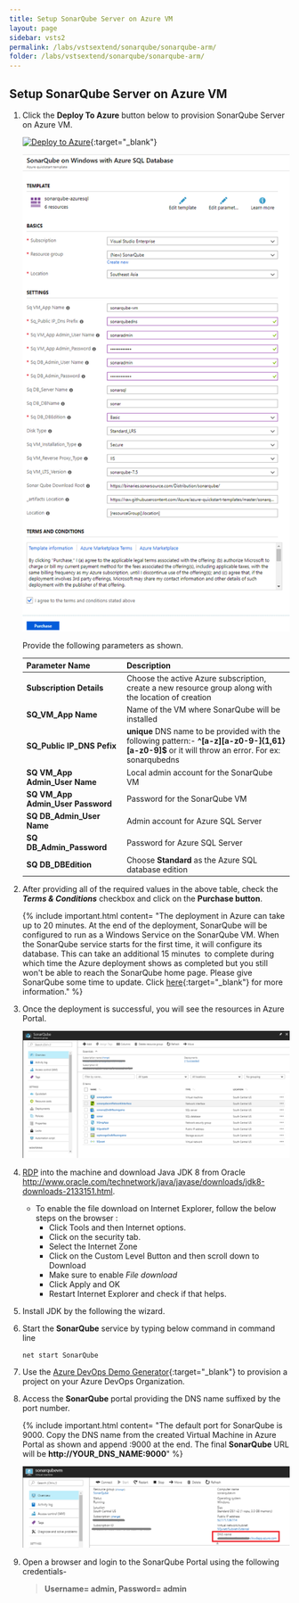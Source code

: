 ```yaml
---
title: Setup SonarQube Server on Azure VM
layout: page
sidebar: vsts2
permalink: /labs/vstsextend/sonarqube/sonarqube-arm/
folder: /labs/vstsextend/sonarqube/sonarqube-arm/
---
```

<div class="rw-ui-container"></div>

## Setup SonarQube Server on Azure VM

1. Click the **Deploy To Azure** button below to provision SonarQube Server on Azure VM.

   [![Deploy to Azure](http://azuredeploy.net/deploybutton.png)](https://portal.azure.com/#create/Microsoft.Template/uri/https%3A%2F%2Fraw.githubusercontent.com%2FAzure%2Fazure-quickstart-templates%2Fmaster%2Fsonarqube-azuresql%2Fazuredeploy.json){:target="_blank"}

   ![CustomDeployAzure1](../images/CustomDeployAzure1.png)

   Provide the following parameters as shown.

   |Parameter Name| Description|
   |--------------|------------|
   |**Subscription Details**|Choose the active Azure subscription, create a new resource group along with the location of creation|
   |**SQ_VM_App Name**|Name of the VM where SonarQube will be installed|
   |**SQ_Public IP_DNS Pefix**|**unique** DNS name to be provided with the following pattern:- **^[a-z][a-z0-9-]{1,61}[a-z0-9]$** or it will throw an error. For ex: sonarqubedns|
   |**SQ VM_App Admin_User Name**|Local admin account for the SonarQube VM|
   |**SQ VM_App Admin_User Password**|Password for the SonarQube VM|
   |**SQ DB_Admin_User Name**|Admin account for Azure SQL Server|
   |**SQ DB_Admin_Password**|Password for Azure SQL Server|
   |**SQ DB_DBEdition**|Choose **Standard** as the Azure SQL database edition|

1. After providing all of the required values in the above table, check the ***Terms & Conditions*** checkbox and click on the **Purchase button**.

   
   {% include important.html content= "The deployment in Azure can take up to 20 minutes. At the end of the deployment, SonarQube will be configured to run as a Windows Service on the SonarQube VM. When the SonarQube service starts for the first time, it will configure its database. This can take an additional 15 minutes  to complete during which time the Azure deployment shows as completed but you still won't be able to reach the SonarQube home page. Please give SonarQube some time to update. Click [here](https://blogs.msdn.microsoft.com/visualstudioalmrangers/2016/10/06/easily-deploy-sonarqube-server-in-azure/){:target=\"_blank\"} for more information." %}

1. Once the deployment is successful, you will see the resources in Azure Portal.

   ![azure_resources](../images/azure_resources.png)


1. [RDP](https://docs.microsoft.com/en-us/azure/virtual-machines/windows/connect-logon) into the machine and download Java JDK 8 from Oracle http://www.oracle.com/technetwork/java/javase/downloads/jdk8-downloads-2133151.html.

    - To enable the file download on Internet Explorer, follow the below steps on the browser :
        - Click Tools and then Internet options.
        - Click on the security tab.
        - Select the Internet Zone
        - Click on the Custom Level Button and then scroll down to Download
        - Make sure to enable *File download*
        - Click Apply and OK
        - Restart Internet Explorer and check if that helps.



1. Install JDK by the following the wizard.

1. Start the **SonarQube** service by typing below command in command line
   ```
   net start SonarQube
   ```

1. Use the [Azure DevOps Demo Generator](https://azuredevopsdemogenerator.azurewebsites.net/?TemplateId=77364&Name=SonarQube){:target="_blank"} to provision a project on your Azure DevOps Organization.

1. Access the **SonarQube** portal providing the DNS name suffixed by the port number.

   {% include important.html content= "The default port for SonarQube is 9000. Copy the DNS name from the created Virtual Machine in Azure Portal as shown and append :9000 at the end. The final **SonarQube** URL will be **http://YOUR_DNS_NAME:9000**" %}

   ![dns_name](../images/dns_name.png)

1. Open a browser and login to the SonarQube Portal using the following credentials-

   >**Username= admin, Password= admin**